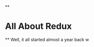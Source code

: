 **

# All About Redux

**
Well, it all started almost a year back w
<!--stackedit_data:
eyJoaXN0b3J5IjpbNDk4ODIyNjEwXX0=
-->